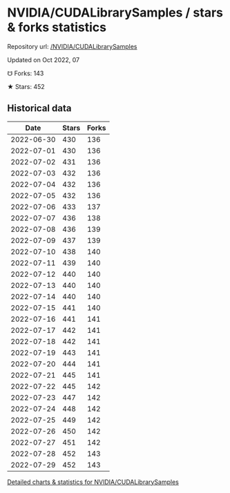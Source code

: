 # NVIDIA/CUDALibrarySamples / stars & forks statistics

Repository url: [/NVIDIA/CUDALibrarySamples](https://github.com/NVIDIA/CUDALibrarySamples)

Updated on Oct 2022, 07

☋ Forks: 143

★ Stars: 452

## Historical data
| Date | Stars | Forks |
|------|-------|-------|
| 2022-06-30 | 430 | 136 | 
| 2022-07-01 | 430 | 136 | 
| 2022-07-02 | 431 | 136 | 
| 2022-07-03 | 432 | 136 | 
| 2022-07-04 | 432 | 136 | 
| 2022-07-05 | 432 | 136 | 
| 2022-07-06 | 433 | 137 | 
| 2022-07-07 | 436 | 138 | 
| 2022-07-08 | 436 | 139 | 
| 2022-07-09 | 437 | 139 | 
| 2022-07-10 | 438 | 140 | 
| 2022-07-11 | 439 | 140 | 
| 2022-07-12 | 440 | 140 | 
| 2022-07-13 | 440 | 140 | 
| 2022-07-14 | 440 | 140 | 
| 2022-07-15 | 441 | 140 | 
| 2022-07-16 | 441 | 141 | 
| 2022-07-17 | 442 | 141 | 
| 2022-07-18 | 442 | 141 | 
| 2022-07-19 | 443 | 141 | 
| 2022-07-20 | 444 | 141 | 
| 2022-07-21 | 445 | 141 | 
| 2022-07-22 | 445 | 142 | 
| 2022-07-23 | 447 | 142 | 
| 2022-07-24 | 448 | 142 | 
| 2022-07-25 | 449 | 142 | 
| 2022-07-26 | 450 | 142 | 
| 2022-07-27 | 451 | 142 | 
| 2022-07-28 | 452 | 143 | 
| 2022-07-29 | 452 | 143 | 


[Detailed charts & statistics for NVIDIA/CUDALibrarySamples](https://reviewgithub.com/rep/NVIDIA/CUDALibrarySamples)
